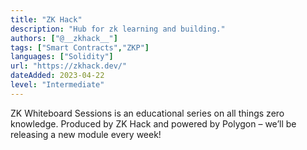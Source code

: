 ```yaml
---
title: "ZK Hack"
description: "Hub for zk learning and building."
authors: ["@__zkhack__"]
tags: ["Smart Contracts","ZKP"]
languages: ["Solidity"]
url: "https://zkhack.dev/"
dateAdded: 2023-04-22
level: "Intermediate"
---
```


ZK Whiteboard Sessions is an educational series on all things zero knowledge. Produced by ZK Hack and powered by Polygon – we’ll be releasing a new module every week!
